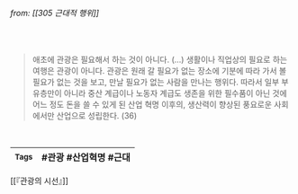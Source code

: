 
###### from: [[305 근대적 행위]]

<br/>

>애초에 관광은 필요해서 하는 것이 아니다. (…) 생활이나 직업상의 필요로 하는 여행은 관광이 아니다. 관광은 원래 갈 필요가 없는 장소에 기분에 따라 가서 볼 필요가 없는 것을 보고, 만날 필요가 없는 사람을 만나는 행위다. 따라서 일부 부유층만이 아니라 중산 계급이나 노동자 계급도 생존을 위한 필수품이 아닌 것에 어느 정도 돈을 쓸 수 있게 된 산업 혁명 이후의, 생산력이 향상된 풍요로운 사회에서만 산업으로 성립한다. (36)
 
<br/>

| <small> Tags </small> | #관광  #산업혁명  #근대 |
| --- | --- |

[[『관광의 시선』]]